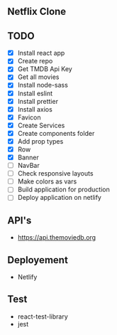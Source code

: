## Netflix Clone

## TODO
* [x] Install react app
* [x] Create repo
* [x] Get TMDB Api Key
* [x] Get all movies
* [x] Install node-sass
* [x] Install eslint
* [x] Install prettier
* [x] Install axios
* [x] Favicon
* [x] Create Services
* [x] Create components folder
* [x] Add prop types
* [x] Row
* [x] Banner
* [ ] NavBar
* [ ] Check responsive layouts
* [ ] Make colors as vars
* [ ] Build application for production
* [ ] Deploy application on netlify

## API's
* https://api.themoviedb.org

## Deployement
* Netlify

## Test
* react-test-library
* jest
